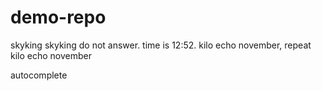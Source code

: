 # demo-repo

skyking skyking do not answer. time is 12:52. kilo echo november, repeat kilo echo november

autocomplete
